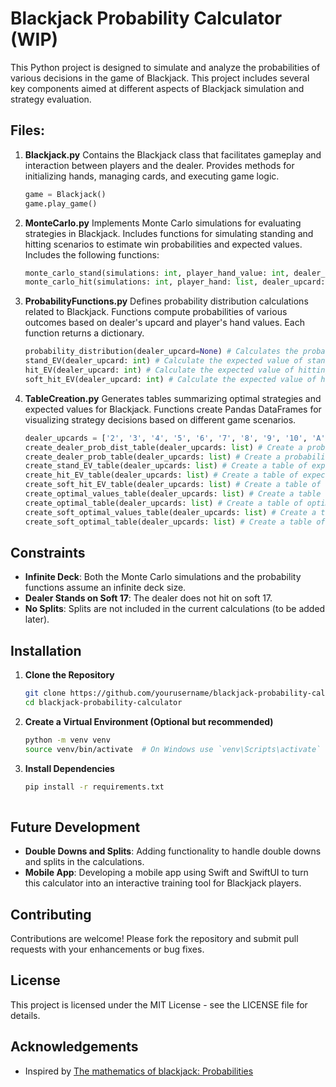 # Blackjack Probability Calculator (WIP)

This Python project is designed to simulate and analyze the probabilities of various decisions in the game of Blackjack. This project includes several key components aimed at different aspects of Blackjack simulation and strategy evaluation.

## Files:

1. **Blackjack.py**
   Contains the Blackjack class that facilitates gameplay and interaction between players and the dealer.
   Provides methods for initializing hands, managing cards, and executing game logic.
   ```python
   game = Blackjack()
   game.play_game()

3. **MonteCarlo.py**
   Implements Monte Carlo simulations for evaluating strategies in Blackjack.
   Includes functions for simulating standing and hitting scenarios to estimate win probabilities and expected values.
   Includes the following functions:
   ```python
   monte_carlo_stand(simulations: int, player_hand_value: int, dealer_upcard: int) # Simulate the outcome of standing in blackjack. Returns a float
   monte_carlo_hit(simulations: int, player_hand: list, dealer_upcard: int) # Simulate the outcome of hitting in blackjack. Returns a float
   ```

4. **ProbabilityFunctions.py**
   Defines probability distribution calculations related to Blackjack.
   Functions compute probabilities of various outcomes based on dealer's upcard and player's hand values. Each function returns a dictionary.
   ```python
   probability_distribution(dealer_upcard=None) # Calculates the probability distribution of the dealer depending on the value given. If no value is given, then it calculates the general probability distribution.
   stand_EV(dealer_upcard: int) # Calculate the expected value of standing with a given dealer upcard.
   hit_EV(dealer_upcard: int) # Calculate the expected value of hitting with a given dealer upcard.
   soft_hit_EV(dealer_upcard: int) # Calculate the expected value of hitting with a soft hand (hand containing an ace) and a given dealer upcard.
   ```

6. **TableCreation.py**
   Generates tables summarizing optimal strategies and expected values for Blackjack.
   Functions create Pandas DataFrames for visualizing strategy decisions based on different game scenarios.
   ```python
   dealer_upcards = ['2', '3', '4', '5', '6', '7', '8', '9', '10', 'A']
   create_dealer_prob_dist_table(dealer_upcards: list) # Create a probability distribution table for the dealer's possible outcomes.
   create_dealer_prob_table(dealer_upcards: list) # Create a probability table for the dealer's outcomes.
   create_stand_EV_table(dealer_upcards: list) # Create a table of expected values for standing with each dealer upcard.
   create_hit_EV_table(dealer_upcards: list) # Create a table of expected values for hitting with each dealer upcard.
   create_soft_hit_EV_table(dealer_upcards: list) # Create a table of expected values for hitting with a soft hand and each dealer upcard.
   create_optimal_values_table(dealer_upcards: list) # Create a table of optimal expected values for each dealer upcard.
   create_optimal_table(dealer_upcards: list) # Create a table of optimal moves (Stand or Hit) for each dealer upcard.
   create_soft_optimal_values_table(dealer_upcards: list) # Create a table of optimal expected values for soft hands and each dealer upcard.
   create_soft_optimal_table(dealer_upcards: list) # Create a table of optimal moves (Stand or Hit) for soft hands and each dealer upcard.
   ```
   
## Constraints

- **Infinite Deck**: Both the Monte Carlo simulations and the probability functions assume an infinite deck size.
- **Dealer Stands on Soft 17**: The dealer does not hit on soft 17.
- **No Splits**: Splits are not included in the current calculations (to be added later).

## Installation

1. **Clone the Repository**
   ```sh
   git clone https://github.com/yourusername/blackjack-probability-calculator.git
   cd blackjack-probability-calculator

2. **Create a Virtual Environment (Optional but recommended)**
    ```sh
    python -m venv venv
    source venv/bin/activate  # On Windows use `venv\Scripts\activate`

3. **Install Dependencies**
    ```sh
    pip install -r requirements.txt
  
## Future Development

- **Double Downs and Splits**: Adding functionality to handle double downs and splits in the calculations.
- **Mobile App**: Developing a mobile app using Swift and SwiftUI to turn this calculator into an interactive training tool for Blackjack players.

## Contributing
Contributions are welcome! Please fork the repository and submit pull requests with your enhancements or bug fixes.

## License
This project is licensed under the MIT License - see the LICENSE file for details.

## Acknowledgements
- Inspired by [The mathematics of blackjack: Probabilities](https://probability.infarom.ro/blackjack.html)
